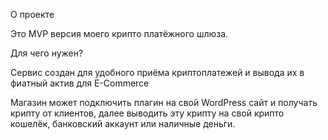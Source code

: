 О проекте

Это MVP версия моего крипто платёжного шлюза.

Для чего нужен?

Сервис создан для удобного приёма криптоплатежей и вывода их в фиатный актив для E-Commerce

Магазин может подключить плагин на свой WordPress сайт и получать крипту от клиентов, далее выводить эту крипту на свой крипто кошелёк, банковский аккаунт или наличные деньги.
